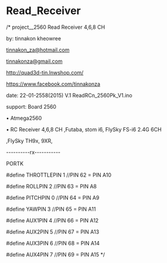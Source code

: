 # Read_Receiver
/*
project__2560 Read Receiver 4,6,8 CH

by: tinnakon kheowree  

tinnakon_za@hotmail.com

tinnakonza@gmail.com

http://quad3d-tin.lnwshop.com/

https://www.facebook.com/tinnakonza

date: 22-01-2558(2015)  V.1 ReadRCn_2560Pk_V1.ino

support:  Board 2560  

• Atmega2560

• RC Receiver 4,6,8 CH ,Futaba, stom i6, FlySky FS-i6 2.4G 6CH

  ,FlySky TH9x, 9XR,

----------rx-----------   

PORTK

#define THROTTLEPIN                1  //PIN 62 =  PIN A10

#define ROLLPIN                    2  //PIN 63 =  PIN A8

#define PITCHPIN                   0  //PIN 64 =  PIN A9

#define YAWPIN                     3  //PIN 65 =  PIN A11

#define AUX1PIN                    4  //PIN 66 =  PIN A12

#define AUX2PIN                    5  //PIN 67 =  PIN A13

#define AUX3PIN                    6  //PIN 68 =  PIN A14

#define AUX4PIN                    7  //PIN 69 =  PIN A15
*/
